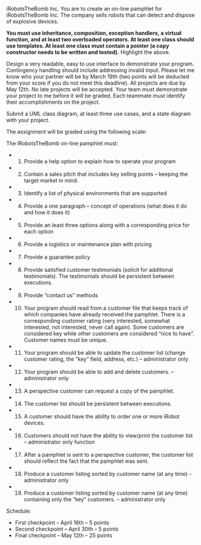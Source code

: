 iRobotsTheBomb Inc. 
You are to create an on-line pamphlet for iRobotsTheBomb Inc.  The company sells robots that can detect and dispose of explosive devices.

**You must use inheritance, composition, exception handlers, a virtual function, and at least two overloaded operators.  At least one class should use templates. At least one class must contain a pointer (a copy constructor needs to be written and tested).**   Highlight the above.

Design a very readable, easy to use interface to demonstrate your program.  Contingency handling should include addressing invalid input.  Please let me know who your partner will be by March 19th (two points will be deducted from your score if you do not meet this deadline). All projects are due by May 12th.   No late projects will be accepted. Your team must demonstrate your project to me before it will be graded.   Each teammate must identify their accomplishments on the project.  

Submit a UML class diagram, at least three use cases, and a state diagram with your project.

The assignment will be graded using the following scale:
 

The iRobotsTheBomb on-line pamphlet must:
* 1.	Provide a help option to explain how to operate your program
* 2.	Contain a sales pitch that includes key selling points – keeping the target market in mind.
* 3.	Identify a list of physical environments that are supported  
* 4.	Provide a one paragraph – concept of operations (what does it do and how it does it)  
* 5.	Provide an least three options along with a corresponding price for each option  
* 6.	Provide a logistics or maintenance plan with pricing   
* 7.	Provide a guarantee policy  
* 8.	Provide satisfied customer testimonials (solicit for additional testimonials).  The testimonials should be persistent between executions.
* 9.	Provide “contact us” methods
* 10.	Your program should read from a customer file that keeps track of which companies have already received the pamphlet.  There is a corresponding customer rating (very interested, somewhat interested, not interested, never call again).  Some customers are considered key while other customers are considered “nice to have”.   Customer names must be unique.
* 11.	 Your program should be able to update the customer list (change customer rating, the “key” field, address, etc.) – administrator only
* 12.	Your program should be able to add and delete customers. – administrator only
* 13.	 A perspective customer can request a copy of the pamphlet.
* 14.	The customer list should be persistent between executions.
* 15.	A customer should have the ability to order one or more iRobot devices.
* 16.	Customers should not have the ability to view/print the customer list – administrator only function
* 17.	 After a pamphlet is sent to a perspective customer, the customer list should reflect the fact that the pamphlet was sent.
* 18.	 Produce a customer listing sorted by customer name (at any time) - administrator only
* 19.	Produce a customer listing sorted by customer name (at any time) containing only the “key” customers. – administrator only




Schedule:
* First checkpoint – April 16th – 5 points
* Second checkpoint – April 30th – 5 points
* Final checkpoint – May 12th – 25 points
